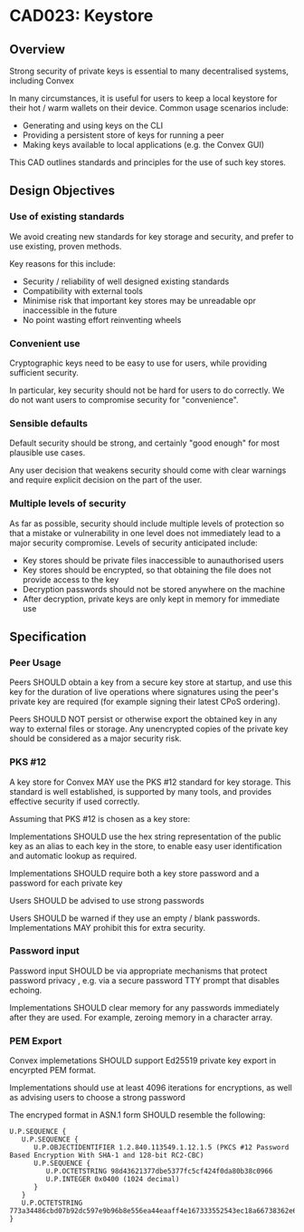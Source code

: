 # CAD023: Keystore

## Overview

Strong security of private keys is essential to many decentralised systems, including Convex

In many circumstances, it is useful for users to keep a local keystore for their hot / warm wallets on their device. Common usage scenarios include:
- Generating and using keys on the CLI
- Providing a persistent store of keys for running a peer
- Making keys available to local applications (e.g. the Convex GUI)

This CAD outlines standards and principles for the use of such key stores.

## Design Objectives

### Use of existing standards

We avoid creating new standards for key storage and security, and prefer to use existing, proven methods.

Key reasons for this include:
- Security / reliability of well designed existing standards
- Compatibility with external tools
- Minimise risk that important key stores may be unreadable opr inaccessible in the future
- No point wasting effort reinventing wheels

### Convenient use

Cryptographic keys need to be easy to use for users, while providing sufficient security. 

In particular, key security should not be hard for users to do correctly. We do not want users to compromise security for "convenience".

### Sensible defaults

Default security should be strong, and certainly "good enough" for most plausible use cases.

Any user decision that weakens security should come with clear warnings and require explicit decision on the part of the user. 

### Multiple levels of security

As far as possible, security should include multiple levels of protection so that a mistake or vulnerability in one level does not immediately lead to a major security compromise. Levels of security anticipated include:
- Key stores should be private files inaccessible to aunauthorised users
- Key stores should be encrypted, so that obtaining the file does not provide access to the key
- Decryption passwords should not be stored anywhere on the machine
- After decryption, private keys are only kept in memory for immediate use

## Specification

### Peer Usage

Peers SHOULD obtain a key from a secure key store at startup, and use this key for the duration of live operations where signatures using the peer's private key are required (for example signing their latest CPoS ordering).

Peers SHOULD NOT persist or otherwise export the obtained key in any way to external files or storage. Any unencrypted copies of the private key should be considered as a major security risk.

### PKS #12

A key store for Convex MAY use the PKS #12 standard for key storage. This standard is well established, is supported by many tools, and provides effective security if used correctly.

Assuming that PKS #12 is chosen as a key store:

Implementations SHOULD use the hex string representation of the public key as an alias to each key in the store, to enable easy user identification and automatic lookup as required.

Implementations SHOULD require both a key store password and a password for each private key

Users SHOULD be advised to use strong passwords

Users SHOULD be warned if they use an empty / blank passwords. Implementations MAY prohibit this for extra security.

### Password input

Password input SHOULD be via appropriate mechanisms that protect password privacy , e.g. via a secure password TTY prompt that disables echoing.

Implementations SHOULD clear memory for any passwords immediately after they are used. For example, zeroing memory in a character array.

### PEM Export

Convex implemetations SHOULD support Ed25519 private key export in encyrpted PEM format.

Implementations should use at least 4096 iterations for encryptions, as well as advising users to choose a strong password

The encryped format in ASN.1 form SHOULD resemble the following:

```
U.P.SEQUENCE {
   U.P.SEQUENCE {
      U.P.OBJECTIDENTIFIER 1.2.840.113549.1.12.1.5 (PKCS #12 Password Based Encryption With SHA-1 and 128-bit RC2-CBC)
      U.P.SEQUENCE {
         U.P.OCTETSTRING 98d43621377dbe5377fc5cf424f0da80b38c0966
         U.P.INTEGER 0x0400 (1024 decimal)
      }
   }
   U.P.OCTETSTRING 773a34486cbd07b92dc597e9b96b8e556ea44eaaff4e167333552543ec18a66738362e699fc5655f3b8a26ad17fbd011186f2589bc316e32
}

```


